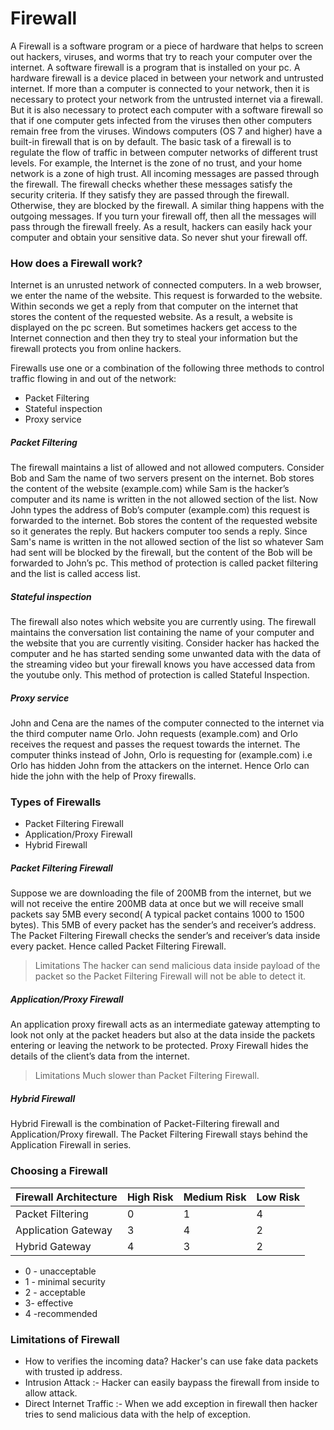 # Firewall

A Firewall is a software program or a piece of hardware that helps to screen out hackers, viruses, and worms that try to reach your computer over the internet. A software firewall is a program that is installed on your pc. A hardware firewall is a device placed in between your network and untrusted internet. If more than a computer is connected to your network, then it is necessary to protect your network from the untrusted internet via a firewall. But it is also necessary to protect each computer with a software firewall so that if one computer gets infected from the viruses then other computers remain free from the viruses. Windows computers (OS 7 and higher) have a built-in firewall that is on by default. The basic task of a firewall is to regulate the flow of traffic in between computer networks of different trust levels.  For example, the Internet is the zone of no trust, and your home network is a zone of high trust. All incoming messages are passed through the firewall. The firewall checks whether these messages satisfy the security criteria. If they satisfy they are passed through the firewall. Otherwise, they are blocked by the firewall. A similar thing happens with the outgoing messages. If you turn your firewall off, then all the messages will pass through the firewall freely. As a result, hackers can easily hack your computer and obtain your sensitive data. So never shut your firewall off.

### How does a Firewall work?
Internet is an unrusted network of connected computers. In a web browser, we enter the name of the website. This request is forwarded to the website. Within seconds we get a reply from that computer on the internet that stores the content of the requested website. As a result, a website is displayed on the pc screen. But sometimes hackers get access to the Internet connection and then they try to steal your information but the firewall protects you from online hackers.

Firewalls use one or a combination of the following three methods to control traffic flowing in and out of the network:
- Packet Filtering
- Stateful inspection
- Proxy service

##### Packet Filtering
The firewall maintains a list of allowed and not allowed computers. Consider Bob and Sam the name of two servers present on the internet. Bob stores the content of the website (example.com) while Sam is the hacker’s computer and its name is written in the not allowed section of the list. Now John types the address of Bob’s computer (example.com) this request is forwarded to the internet. Bob stores the content of the requested website so it generates the reply. But hackers computer too sends a reply. Since Sam's name is written in the not allowed section of the list so whatever Sam had sent will be blocked by the firewall, but the content of the Bob will be forwarded to John’s pc. This method of protection is called packet filtering and the list is called access list.

##### Stateful inspection
The firewall also notes which website you are currently using. The firewall maintains the conversation list containing the name of your computer and the website that you are currently visiting. Consider hacker has hacked the computer and he has started sending some unwanted data with the data of the streaming video but your firewall knows you have accessed data from the youtube only. This method of protection is called Stateful Inspection.

##### Proxy service
John and Cena are the names of the computer connected to the internet via the third computer name Orlo. John requests (example.com) and Orlo receives the request and passes the request towards the internet. The computer thinks instead of John, Orlo is requesting for (example.com) i.e Orlo has hidden John from the attackers on the internet. Hence Orlo can hide the john with the help of Proxy firewalls.

### Types of Firewalls
- Packet Filtering Firewall
- Application/Proxy Firewall
- Hybrid Firewall

##### Packet Filtering Firewall
Suppose we are downloading the file of 200MB from the internet, but we will not receive the entire 200MB data at once but we will receive small packets say 5MB every second( A typical packet contains 1000 to 1500 bytes). This 5MB of every packet has the sender’s and receiver’s address. The Packet Filtering Firewall checks the sender’s and receiver’s data inside every packet. Hence called Packet Filtering Firewall.
> Limitations
The hacker can send malicious data inside payload of the packet so the Packet Filtering Firewall will not be able to detect it.

##### Application/Proxy Firewall
An application proxy firewall acts as an intermediate gateway attempting to look not only at the packet headers but also at the data inside the packets entering or leaving the network to be protected. Proxy Firewall hides the details of the client’s data from the internet.
>Limitations
Much slower than Packet Filtering Firewall.

##### Hybrid Firewall
Hybrid Firewall is the combination of Packet-Filtering firewall and Application/Proxy firewall. The Packet Filtering Firewall stays behind the Application Firewall in series.

### Choosing a Firewall

| Firewall Architecture | High Risk | Medium Risk | Low Risk |
| ------ | ------ |------ |------ |
| Packet Filtering |0|1|4|
| Application Gateway |3|4|2|
| Hybrid Gateway |4|3|2|
- 0 - unacceptable
- 1 - minimal security
- 2 - acceptable
- 3- effective
- 4 -recommended

### Limitations of Firewall
- How to verifies the incoming data?
  Hacker's can use fake data packets with trusted ip address.
- Intrusion Attack :-
  Hacker can easily baypass the firewall from inside to allow attack.
- Direct Internet Traffic :-
  When we add exception in firewall then hacker tries to send malicious data with the help of exception.
